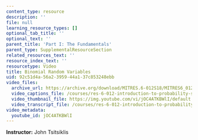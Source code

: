 ```yaml
---
content_type: resource
description: ''
file: null
learning_resource_types: []
optional_tab_title: ''
optional_text: ''
parent_title: 'Part I: The Fundamentals'
parent_type: SupplementalResourceSection
related_resources_text: ''
resource_index_text: ''
resourcetype: Video
title: Binomial Random Variables
uid: 92c51d4a-56a2-3959-44a1-37c853248ebb
video_files:
  archive_url: https://archive.org/download/MITRES.6-012S18/MITRES6_012S18_L05-06_300k.mp4
  video_captions_file: /courses/res-6-012-introduction-to-probability-spring-2018/551001cd075054528403a298414e0dfe_jOC4ATKBWlI.vtt
  video_thumbnail_file: https://img.youtube.com/vi/jOC4ATKBWlI/default.jpg
  video_transcript_file: /courses/res-6-012-introduction-to-probability-spring-2018/2d5f82d0563e2325bb9a857c3bdf81c6_jOC4ATKBWlI.pdf
video_metadata:
  youtube_id: jOC4ATKBWlI
---
```


**Instructor:** John Tsitsiklis